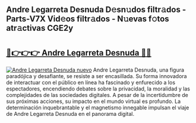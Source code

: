 ## Andre Legarreta Desnuda D𝚎sn𝚞dos filtr𝚊dos - Parts-V7X Vid𝚎os filtr𝚊dos - N𝚞evas f𝚘tos atr𝚊ctivas CGE2y

# <h2><a href="http://mb86qy.tromn.icu/?c=Andre+Legarreta+Desnuda">🔗👉👉👉 Andre Legarreta Desnuda 🔗🔗</a></h2>

[![Andre Legarreta Desnuda nuevo](https://i.imgur.com/pEAQMta.gif)](http://mb86qy.tromn.icu/?c=Andre+Legarreta+Desnuda)
Andre Legarreta Desnuda, una figura paradójica y desafiante, se resiste a ser encasillada. Su forma innovadora de interactuar con el público en línea ha fascinado y enfurecido a los espectadores, encendiendo debates sobre la privacidad, la moralidad y las complejidades de las sociedades digitales. A pesar de la incertidumbre de sus próximas acciones, su impacto en el mundo virtual es profundo. La determinación inquebrantable y el magnetismo innegable impulsan el viaje de Andre Legarreta Desnuda en el panorama digital.
